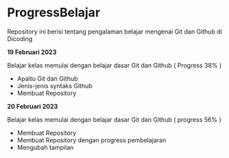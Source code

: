 # ProgressBelajar
Repository ini berisi tentang pengalaman belajar mengenai Git dan Github di Dicoding

**19 Februari 2023**

Belajar kelas memulai dengan belajar dasar Git dan Github ( Progress 38% )
  * Apaitu Git dan Github
  * Jenis-jenis syntaks Github
  * Membuat Repository

**20 Februari 2023**

Belajar kelas memulai dengan belajar dasar Git dan Github ( progress 56% )
 * Membuat Repository
 * Membuat Repository dengan progress pembelajaran
 * Mengubah tampilan
